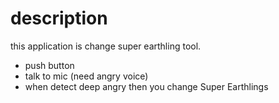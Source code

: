 # description

this application is change super earthling tool.

 + push button
 + talk to mic (need angry voice)
 + when detect deep angry then you change Super Earthlings

